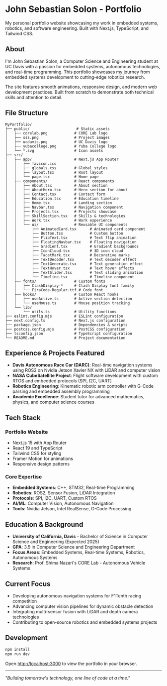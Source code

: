 # John Sebastian Solon - Portfolio

My personal portfolio website showcasing my work in embedded systems, robotics, and software engineering. Built with Next.js, TypeScript, and Tailwind CSS.

## About

I'm John Sebastian Solon, a Computer Science and Engineering student at UC Davis with a passion for embedded systems, autonomous technologies, and real-time programming. This portfolio showcases my journey from embedded systems development to cutting-edge robotics research.

The site features smooth animations, responsive design, and modern web development practices. Built from scratch to demonstrate both technical skills and attention to detail.

## File Structure

```
MyPortfolio/
├── public/                     # Static assets
│   ├── corelab.png            # CORE Lab logo
│   ├── sss.png                # Project images
│   ├── ucdavis.png            # UC Davis logo
│   ├── yubacollege.png        # Yuba College logo
│   └── *.svg                  # Icon assets
├── src/
│   ├── app/                   # Next.js App Router
│   │   ├── favicon.ico
│   │   ├── globals.css        # Global styles
│   │   ├── layout.tsx         # Root layout
│   │   └── page.tsx           # Home page
│   ├── components/            # React components
│   │   ├── About.tsx          # About section
│   │   ├── AboutHero.tsx      # Hero section for about
│   │   ├── Contact.tsx        # Contact form
│   │   ├── Education.tsx      # Education timeline
│   │   ├── Home.tsx           # Landing section
│   │   ├── Navbar.tsx         # Navigation component
│   │   ├── Projects.tsx       # Projects showcase
│   │   ├── SkillSection.tsx   # Skills & technologies
│   │   ├── Work.tsx           # Work experience
│   │   └── ui/                # Reusable UI components
│   │       ├── AnimatedCard.tsx      # Animated card component
│   │       ├── Button.tsx            # Custom button
│   │       ├── FlipText.tsx          # Text flip animation
│   │       ├── FloatingNavbar.tsx    # Floating navigation
│   │       ├── Gradient.tsx          # Gradient backgrounds
│   │       ├── IconCloud.tsx         # 3D icon cloud
│   │       ├── TacetMark.tsx         # Decorative marks
│   │       ├── TextDecoder.tsx       # Text decoder effect
│   │       ├── TextGenerate.tsx      # Text generation effect
│   │       ├── TextHover.tsx         # Text hover effects
│   │       ├── TextSlider.tsx        # Text sliding animation
│   │       └── Timeline.tsx          # Timeline component
│   ├── fonts/                 # Custom fonts
│   │   ├── ClashDisplay-*     # Clash Display font family
│   │   └── FiraCode-Regular.ttf # Code font
│   ├── hooks/                 # Custom React hooks
│   │   ├── useActive.ts       # Active section detection
│   │   └── useMouse.ts        # Mouse position tracking
│   └── lib/
│       └── utils.ts           # Utility functions
├── eslint.config.mjs          # ESLint configuration
├── next.config.ts             # Next.js configuration
├── package.json               # Dependencies & scripts
├── postcss.config.mjs         # PostCSS configuration
├── tsconfig.json              # TypeScript configuration
└── README.md                  # Project documentation
```

## Experience & Projects Featured

- **Davis Autonomous Race Car (DARC)**: Real-time navigation systems using ROS2 on Nvidia Jetson Xavier NX with LiDAR and computer vision
- **NASA CubeSatellite Project**: Flight software development with custom RTOS and embedded protocols (SPI, I2C, UART)
- **Robotics Engineering**: Kinematic robotic arm controller with G-Code parsing and embedded assembly programming
- **Academic Excellence**: Student tutor for advanced mathematics, physics, and computer science courses

## Tech Stack

### Portfolio Website
- Next.js 15 with App Router
- React 19 and TypeScript
- Tailwind CSS for styling
- Framer Motion for animations
- Responsive design patterns

### Core Expertise
- **Embedded Systems**: C++, STM32, Real-time Programming
- **Robotics**: ROS2, Sensor Fusion, LiDAR Integration
- **Protocols**: SPI, I2C, UART, Custom RTOS
- **AI/ML**: Computer Vision, Autonomous Navigation
- **Tools**: Nvidia Jetson, Intel RealSense, G-Code Processing

## Education & Background

- **University of California, Davis** - Bachelor of Science in Computer Science and Engineering (Expected 2025)
- **GPA**: 3.5 in Computer Science and Engineering Department
- **Focus Areas**: Embedded Systems, Real-time Systems, Robotics, Autonomous Systems
- **Research**: Prof. Shima Nazari's CORE Lab - Autonomous Vehicle Systems

## Current Focus

- Developing autonomous navigation systems for F1Tenth racing competition
- Advancing computer vision pipelines for dynamic obstacle detection
- Integrating multi-sensor fusion with LiDAR and depth camera technologies
- Contributing to open-source robotics and embedded systems projects

## Development

```bash
npm install
npm run dev
```

Open [http://localhost:3000](http://localhost:3000) to view the portfolio in your browser.

---

*"Building tomorrow's technology, one line of code at a time."*